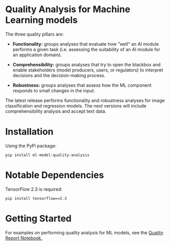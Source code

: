 # Quality Analysis for Machine Learning models

The three quality pillars are:

- **Functionality:** groups analyses that evaluate how ”well“ an AI module performs a
given task (i.e. assessing the suitability of an AI module for an application domain).


- **Comprehensibility:** groups analyses that try to open the blackbox and enable
stakeholders (model producers, users, or regulators) to interpret decisions and the
decision-making process. 


- **Robustness:** groups analyses that assess how the ML component responds to small
changes in the input. 


The latest release performs functionality and robustness analyses for image classification 
and regression models. The next versions will include comprehensibility analysis and accept text data.

# Installation

Using the PyPi package:
```
pip install ml-model-quality-analysis
```

# Notable Dependencies

TensorFlow 2.3 is required:
```
pip install tensorflow==2.3
```

# Getting Started

For examples on performing quality analysis for ML models, see the [Quality Report Notebook.](https://github.com/mariagrandury/ml-model-quality-analysis/blob/main/quality_report.ipynb)
